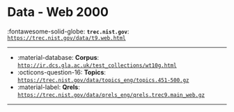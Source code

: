 # Data - Web 2000 

:fontawesome-solid-globe: **`trec.nist.gov`**: [`https://trec.nist.gov/data/t9.web.html`](https://trec.nist.gov/data/t9.web.html)

---

- :material-database: **Corpus**: [`http://ir.dcs.gla.ac.uk/test_collections/wt10g.html`](http://ir.dcs.gla.ac.uk/test_collections/wt10g.html)
- :octicons-question-16: **Topics**: [`https://trec.nist.gov/data/topics_eng/topics.451-500.gz`](https://trec.nist.gov/data/topics_eng/topics.451-500.gz)
- :material-label: **Qrels**: [`https://trec.nist.gov/data/qrels_eng/qrels.trec9.main_web.gz`](https://trec.nist.gov/data/qrels_eng/qrels.trec9.main_web.gz)


---

